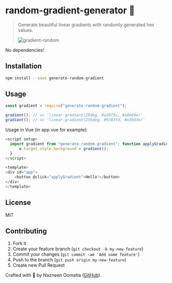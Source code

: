 # random-gradient-generator 🎨

> Generate beautiful linear gradients with randomly generated hex values.
>
> ![gradient-random](https://user-images.githubusercontent.com/89296394/173684284-535c5b48-191b-4150-9aed-15621b2ceb6b.gif)

No dependencies!

## Installation

```bash
npm install --save generate-random-gradient
```

## Usage

```javascript
const gradient = require("generate-random-gradient");

gradient(); // => 'linear-gradient(29deg, #a2075c, #a0e60e)'
gradient(); // => 'linear-gradient(256deg, #9783fd, #e3b03e)'
```

Usage in Vue (in app.vue for example):

```javascript
<script setup>
  import gradient from "generate-random-gradient"; function applyGradient(e) {
      e.target.style.background = gradient();
  }
</script>

<template>
<div id="app">
    <button @click="applyGradient">Hello!</button>
</div>
</template>
```

## License

MIT

## Contributing

1. Fork it
2. Create your feature branch (`git checkout -b my-new-feature`)
3. Commit your changes (`git commit -am 'Add some feature'`)
4. Push to the branch (`git push origin my-new-feature`)
5. Create new Pull Request

Crafted with 💛 by Nazneen Oomatia ([GitHub](https://github.com/nazchini)).

```

```
